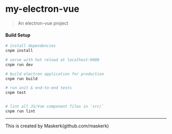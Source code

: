 # my-electron-vue

> An electron-vue project

#### Build Setup

``` bash
# install dependencies
cnpm install

# serve with hot reload at localhost:9080
cnpm run dev

# build electron application for production
cnpm run build

# run unit & end-to-end tests
cnpm test


# lint all JS/Vue component files in `src/`
cnpm run lint

```

---

This is created by Maskerk(github.com/maskerk)